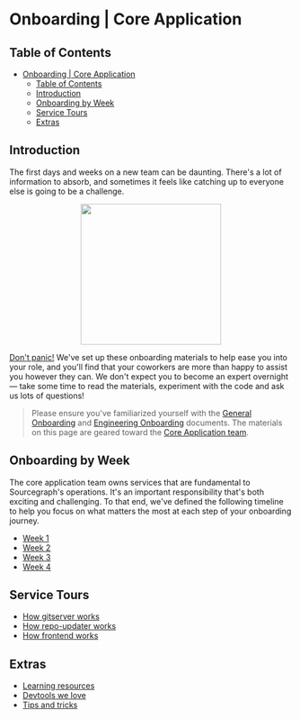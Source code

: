 # Onboarding | Core Application

## Table of Contents

- [Onboarding | Core Application](#onboarding--core-application)
  - [Table of Contents](#table-of-contents)
  - [Introduction](#introduction)
  - [Onboarding by Week](#onboarding-by-week)
  - [Service Tours](#service-tours)
  - [Extras](#extras)

## Introduction

The first days and weeks on a new team can be daunting. There's a lot of information to absorb, and sometimes it feels like catching up to everyone else is going to be a challenge.

<p align=center>
    <img src="https://about.sourcegraph.com/handbook/engineering/core-application/logo.jpg" height=250 />
</p> <!-- TODO: use a relative img etc. -->

[Don't panic!](https://en.wikipedia.org/wiki/Phrases_from_The_Hitchhiker%27s_Guide_to_the_Galaxy#Don't_Panic) We've set up these onboarding materials to help ease you into your role, and you'll find that your coworkers are more than happy to assist you however they can. We don't expect you to become an expert overnight — take some time to read the materials, experiment with the code and ask us lots of questions!

> Please ensure you've familiarized yourself with the [General Onboarding](https://about.sourcegraph.com/handbook/people-ops/onboarding#for-all-new-teammates) and [Engineering Onboarding](https://about.sourcegraph.com/handbook/engineering/onboarding#engineering-onboarding) documents. The materials on this page are geared toward the [Core Application team](https://about.sourcegraph.com/handbook/engineering/core-application).

## Onboarding by Week

The core application team owns services that are fundamental to Sourcegraph's operations. It's an important responsibility that's both exciting and challenging. To that end, we've defined the following timeline to help you focus on what matters the most at each step of your onboarding journey.

- [Week 1](week-1.md)
- [Week 2](week-2.md)
- [Week 3](week-3.md)
- [Week 4](week-4.md)
## Service Tours

- [How gitserver works](how-gitserver-works.md)
- [How repo-updater works](how-repo-updater-works.md)
- [How frontend works](#)

## Extras

- [Learning resources](learning-resources.md)
- [Devtools we love](devtools-we-love.md)
- [Tips and tricks](tips-and-tricks.md)
